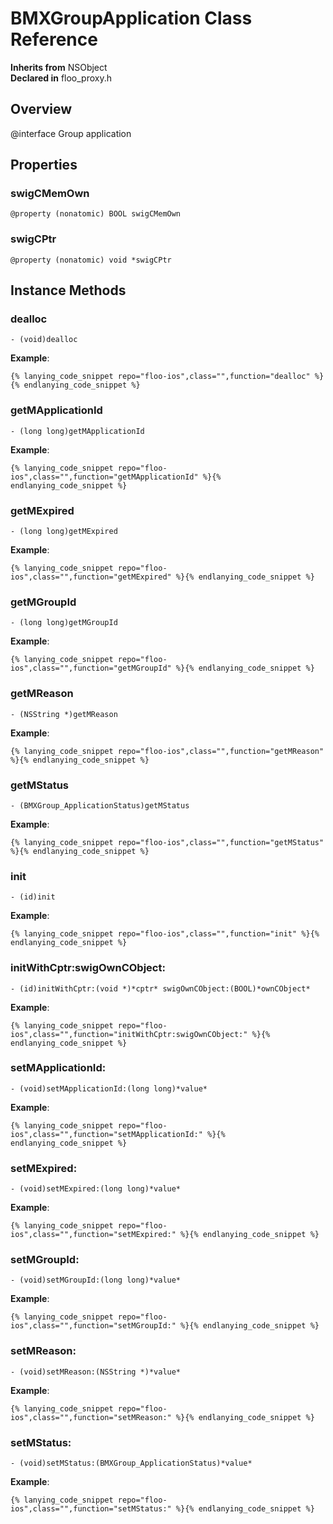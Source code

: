 # BMXGroupApplication Class Reference

  **Inherits from** NSObject  
  **Declared in** floo_proxy.h  

## Overview

@interface Group application

## Properties

<a name="//api/name/swigCMemOwn" title="swigCMemOwn"></a>
### swigCMemOwn

`@property (nonatomic) BOOL swigCMemOwn`

<a name="//api/name/swigCPtr" title="swigCPtr"></a>
### swigCPtr

`@property (nonatomic) void *swigCPtr`

<a title="Instance Methods" name="instance_methods"></a>
## Instance Methods

<a name="//api/name/dealloc" title="dealloc"></a>
### dealloc

`- (void)dealloc`

<a name="//api/name/getMApplicationId" title="getMApplicationId"></a>
**Example**:
```
{% lanying_code_snippet repo="floo-ios",class="",function="dealloc" %}{% endlanying_code_snippet %}
```
### getMApplicationId

`- (long long)getMApplicationId`

<a name="//api/name/getMExpired" title="getMExpired"></a>
**Example**:
```
{% lanying_code_snippet repo="floo-ios",class="",function="getMApplicationId" %}{% endlanying_code_snippet %}
```
### getMExpired

`- (long long)getMExpired`

<a name="//api/name/getMGroupId" title="getMGroupId"></a>
**Example**:
```
{% lanying_code_snippet repo="floo-ios",class="",function="getMExpired" %}{% endlanying_code_snippet %}
```
### getMGroupId

`- (long long)getMGroupId`

<a name="//api/name/getMReason" title="getMReason"></a>
**Example**:
```
{% lanying_code_snippet repo="floo-ios",class="",function="getMGroupId" %}{% endlanying_code_snippet %}
```
### getMReason

`- (NSString *)getMReason`

<a name="//api/name/getMStatus" title="getMStatus"></a>
**Example**:
```
{% lanying_code_snippet repo="floo-ios",class="",function="getMReason" %}{% endlanying_code_snippet %}
```
### getMStatus

`- (BMXGroup_ApplicationStatus)getMStatus`

<a name="//api/name/init" title="init"></a>
**Example**:
```
{% lanying_code_snippet repo="floo-ios",class="",function="getMStatus" %}{% endlanying_code_snippet %}
```
### init

`- (id)init`

<a name="//api/name/initWithCptr:swigOwnCObject:" title="initWithCptr:swigOwnCObject:"></a>
**Example**:
```
{% lanying_code_snippet repo="floo-ios",class="",function="init" %}{% endlanying_code_snippet %}
```
### initWithCptr:swigOwnCObject:

`- (id)initWithCptr:(void *)*cptr* swigOwnCObject:(BOOL)*ownCObject*`

<a name="//api/name/setMApplicationId:" title="setMApplicationId:"></a>
**Example**:
```
{% lanying_code_snippet repo="floo-ios",class="",function="initWithCptr:swigOwnCObject:" %}{% endlanying_code_snippet %}
```
### setMApplicationId:

`- (void)setMApplicationId:(long long)*value*`

<a name="//api/name/setMExpired:" title="setMExpired:"></a>
**Example**:
```
{% lanying_code_snippet repo="floo-ios",class="",function="setMApplicationId:" %}{% endlanying_code_snippet %}
```
### setMExpired:

`- (void)setMExpired:(long long)*value*`

<a name="//api/name/setMGroupId:" title="setMGroupId:"></a>
**Example**:
```
{% lanying_code_snippet repo="floo-ios",class="",function="setMExpired:" %}{% endlanying_code_snippet %}
```
### setMGroupId:

`- (void)setMGroupId:(long long)*value*`

<a name="//api/name/setMReason:" title="setMReason:"></a>
**Example**:
```
{% lanying_code_snippet repo="floo-ios",class="",function="setMGroupId:" %}{% endlanying_code_snippet %}
```
### setMReason:

`- (void)setMReason:(NSString *)*value*`

<a name="//api/name/setMStatus:" title="setMStatus:"></a>
**Example**:
```
{% lanying_code_snippet repo="floo-ios",class="",function="setMReason:" %}{% endlanying_code_snippet %}
```
### setMStatus:

`- (void)setMStatus:(BMXGroup_ApplicationStatus)*value*`

**Example**:
```
{% lanying_code_snippet repo="floo-ios",class="",function="setMStatus:" %}{% endlanying_code_snippet %}
```
